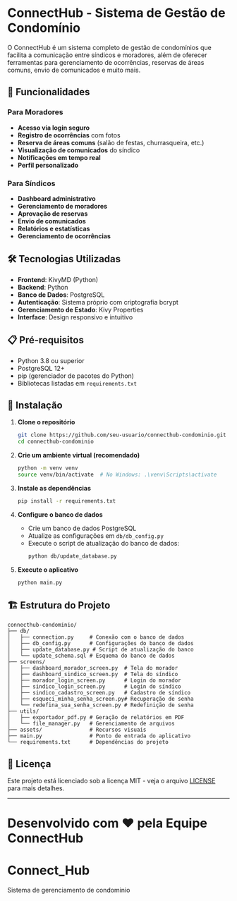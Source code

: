 # ConnectHub - Sistema de Gestão de Condomínio

O ConnectHub é um sistema completo de gestão de condomínios que facilita a comunicação entre síndicos e moradores, além de oferecer ferramentas para gerenciamento de ocorrências, reservas de áreas comuns, envio de comunicados e muito mais.

## 🚀 Funcionalidades

### Para Moradores
- **Acesso via login seguro**
- **Registro de ocorrências** com fotos
- **Reserva de áreas comuns** (salão de festas, churrasqueira, etc.)
- **Visualização de comunicados** do síndico
- **Notificações em tempo real**
- **Perfil personalizado**

### Para Síndicos
- **Dashboard administrativo**
- **Gerenciamento de moradores**
- **Aprovação de reservas**
- **Envio de comunicados**
- **Relatórios e estatísticas**
- **Gerenciamento de ocorrências**

## 🛠️ Tecnologias Utilizadas

- **Frontend**: KivyMD (Python)
- **Backend**: Python
- **Banco de Dados**: PostgreSQL
- **Autenticação**: Sistema próprio com criptografia bcrypt
- **Gerenciamento de Estado**: Kivy Properties
- **Interface**: Design responsivo e intuitivo

## 📋 Pré-requisitos

- Python 3.8 ou superior
- PostgreSQL 12+
- pip (gerenciador de pacotes do Python)
- Bibliotecas listadas em `requirements.txt`

## 🚀 Instalação

1. **Clone o repositório**
   ```bash
   git clone https://github.com/seu-usuario/connecthub-condominio.git
   cd connecthub-condominio
   ```

2. **Crie um ambiente virtual (recomendado)**
   ```bash
   python -m venv venv
   source venv/bin/activate  # No Windows: .\venv\Scripts\activate
   ```

3. **Instale as dependências**
   ```bash
   pip install -r requirements.txt
   ```

4. **Configure o banco de dados**
   - Crie um banco de dados PostgreSQL
   - Atualize as configurações em `db/db_config.py`
   - Execute o script de atualização do banco de dados:
     ```bash
     python db/update_database.py
     ```

5. **Execute o aplicativo**
   ```bash
   python main.py
   ```

## 🏗️ Estrutura do Projeto

```
connecthub-condominio/
├── db/
│   ├── connection.py     # Conexão com o banco de dados
│   ├── db_config.py      # Configurações do banco de dados
│   ├── update_database.py # Script de atualização do banco
│   └── update_schema.sql # Esquema do banco de dados
├── screens/
│   ├── dashboard_morador_screen.py  # Tela do morador
│   ├── dashboard_sindico_screen.py  # Tela do síndico
│   ├── morador_login_screen.py      # Login do morador
│   ├── sindico_login_screen.py      # Login do síndico
│   ├── sindico_cadastro_screen.py   # Cadastro de síndico
│   ├── esqueci_minha_senha_screen.py# Recuperação de senha
│   └── redefina_sua_senha_screen.py # Redefinição de senha
├── utils/
│   ├── exportador_pdf.py # Geração de relatórios em PDF
│   └── file_manager.py   # Gerenciamento de arquivos
├── assets/               # Recursos visuais
├── main.py               # Ponto de entrada do aplicativo
└── requirements.txt      # Dependências do projeto
```

## 📝 Licença

Este projeto está licenciado sob a licença MIT - veja o arquivo [LICENSE](LICENSE) para mais detalhes.

---

Desenvolvido com ❤️ pela Equipe ConnectHub
=======
# Connect_Hub
Sistema de gerenciamento de condominio
